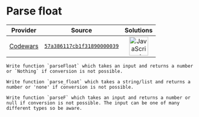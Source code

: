 [_metadata_:generated]: - "true"

# Parse float

<!-- INFO TABLE BEGIN -->

| Provider                                        | Source                                                                               | Solutions                                                                                                                                                    |
| :---------------------------------------------: | :----------------------------------------------------------------------------------: | :----------------------------------------------------------------------------------------------------------------------------------------------------------: |
| [Codewars](../../../docs/providers/Codewars.md) | [`57a386117cb1f31890000039`](https://www.codewars.com/kata/57a386117cb1f31890000039) | [<img src="https://res.cloudinary.com/rascaltwo/image/upload/v1631924076/javascript_ehszr7.svg" alt="JavaScript" title="JavaScript" width="50" />](solve.js) |

<!-- INFO TABLE END -->

```if-not:javascript,python
Write function `parseFloat` which takes an input and returns a number or `Nothing` if conversion is not possible.
```

```if:python
Write function `parse_float` which takes a string/list and returns a number or 'none' if conversion is not possible.
```

```if:javascript
Write function `parseF` which takes an input and returns a number or null if conversion is not possible. The input can be one of many different types so be aware.
```
